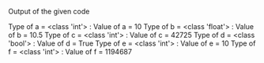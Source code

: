 Output of the given code


Type of a =  <class 'int'> : Value of a =  10
Type of b =  <class 'float'> : Value of b =  10.5
Type of c =  <class 'int'> : Value of c =  42725
Type of d =  <class 'bool'> : Value of d =  True
Type of e =  <class 'int'> : Value of e =  10
Type of f =  <class 'int'> : Value of f =  1194687

